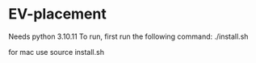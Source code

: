 # EV-placement

Needs python 3.10.11
To run, first run the following command: ./install.sh

for mac use source install.sh 